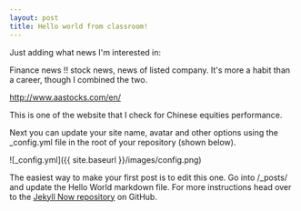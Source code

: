 ```yaml
---
layout: post
title: Hello world from classroom!
---
```

Just adding what news I'm interested in:

Finance news !! stock news, news of listed company. It's more a habit than a career, though I combined the two.

http://www.aastocks.com/en/

This is one of the website that I check for Chinese equities performance.




Next you can update your site name, avatar and other options using the _config.yml file in the root of your repository (shown below).

![_config.yml]({{ site.baseurl }}/images/config.png)

The easiest way to make your first post is to edit this one. Go into /_posts/ and update the Hello World markdown file. For more instructions head over to the [Jekyll Now repository](https://github.com/barryclark/jekyll-now) on GitHub.